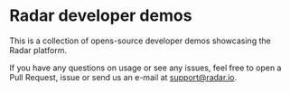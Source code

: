 # Radar developer demos

This is a collection of opens-source developer demos showcasing the
Radar platform. 

If you have any questions on usage or see any issues, feel free to open
a Pull Request, issue or send us an e-mail at support@radar.io.

